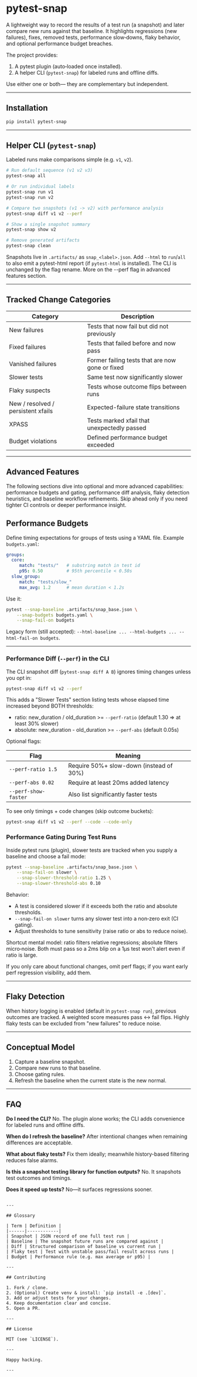 # pytest-snap

A lightweight way to record the results of a test run (a snapshot) and later compare new runs against that baseline. It highlights regressions (new failures), fixes, removed tests, performance slow‑downs, flaky behavior, and optional performance budget breaches.

The project provides:

1. A pytest plugin (auto‑loaded once installed).  
2. A helper CLI (`pytest-snap`) for labeled runs and offline diffs.

Use either one or both— they are complementary but independent.

---

## Installation

```bash
pip install pytest-snap
```
---

## Helper CLI (`pytest-snap`)

Labeled runs make comparisons simple (e.g. `v1`, `v2`).

```bash
# Run default sequence (v1 v2 v3)
pytest-snap all

# Or run individual labels
pytest-snap run v1
pytest-snap run v2

# Compare two snapshots (v1 -> v2) with performance analysis
pytest-snap diff v1 v2 --perf

# Show a single snapshot summary
pytest-snap show v2

# Remove generated artifacts
pytest-snap clean
```

Snapshots live in `.artifacts/` as `snap_<label>.json`. Add `--html` to `run`/`all` to also emit a pytest-html report (if `pytest-html` is installed). The CLI is unchanged by the flag rename. More on the --perf flag in advanced features section.

---

## Tracked Change Categories

| Category | Description |
|----------|-------------|
| New failures | Tests that now fail but did not previously |
| Fixed failures | Tests that failed before and now pass |
| Vanished failures | Former failing tests that are now gone or fixed |
| Slower tests | Same test now significantly slower |
| Flaky suspects | Tests whose outcome flips between runs |
| New / resolved / persistent xfails | Expected-failure state transitions |
| XPASS | Tests marked xfail that unexpectedly passed |
| Budget violations | Defined performance budget exceeded |

---
## Advanced Features

The following sections dive into optional and more advanced capabilities: performance budgets and gating, performance diff analysis, flaky detection heuristics, and baseline workflow refinements. Skip ahead only if you need tighter CI controls or deeper performance insight.

## Performance Budgets

Define timing expectations for groups of tests using a YAML file. Example `budgets.yaml`:

```yaml
groups:
  core:
	 match: "tests/"   # substring match in test id
	 p95: 0.50         # 95th percentile < 0.50s
  slow_group:
	 match: "tests/slow_"
	 max_avg: 1.2      # mean duration < 1.2s
```

Use it:
```bash
pytest --snap-baseline .artifacts/snap_base.json \
	--snap-budgets budgets.yaml \
	--snap-fail-on budgets
```
Legacy form (still accepted): `--html-baseline ... --html-budgets ... --html-fail-on budgets`.

---

### Performance Diff (`--perf`) in the CLI

The CLI snapshot diff (`pytest-snap diff A B`) ignores timing changes unless you opt in:

```bash
pytest-snap diff v1 v2 --perf
```

This adds a "Slower Tests" section listing tests whose elapsed time increased beyond BOTH thresholds:

* ratio: new_duration / old_duration >= `--perf-ratio` (default 1.30 ⇒ at least 30% slower)
* absolute: new_duration - old_duration >= `--perf-abs` (default 0.05s)

Optional flags:

| Flag | Meaning |
|------|---------|
| `--perf-ratio 1.5` | Require 50%+ slow-down (instead of 30%) |
| `--perf-abs 0.02` | Require at least 20ms added latency |
| `--perf-show-faster` | Also list significantly faster tests |

To see only timings + code changes (skip outcome buckets):
```bash
pytest-snap diff v1 v2 --perf --code --code-only
```

### Performance Gating During Test Runs

Inside pytest runs (plugin), slower tests are tracked when you supply a baseline and choose a fail mode:

```bash
pytest --snap-baseline .artifacts/snap_base.json \
	--snap-fail-on slower \
	--snap-slower-threshold-ratio 1.25 \
	--snap-slower-threshold-abs 0.10
```

Behavior:

* A test is considered slower if it exceeds both the ratio and absolute thresholds.
* `--snap-fail-on slower` turns any slower test into a non‑zero exit (CI gating).
* Adjust thresholds to tune sensitivity (raise ratio or abs to reduce noise).

Shortcut mental model: ratio filters relative regressions; absolute filters micro‑noise. Both must pass so a 2ms blip on a 1µs test won't alert even if ratio is large.

If you only care about functional changes, omit perf flags; if you want early perf regression visibility, add them.

---

## Flaky Detection

When history logging is enabled (default in `pytest-snap run`), previous outcomes are tracked. A weighted score measures pass ↔ fail flips. Highly flaky tests can be excluded from "new failures" to reduce noise.

---

## Conceptual Model

1. Capture a baseline snapshot.  
2. Compare new runs to that baseline.  
3. Choose gating rules.  
4. Refresh the baseline when the current state is the new normal.  

---

## FAQ

**Do I need the CLI?** No. The plugin alone works; the CLI adds convenience for labeled runs and offline diffs.

**When do I refresh the baseline?** After intentional changes when remaining differences are acceptable.

**What about flaky tests?** Fix them ideally; meanwhile history-based filtering reduces false alarms.

**Is this a snapshot testing library for function outputs?** No. It snapshots test outcomes and timings.

**Does it speed up tests?** No—it surfaces regressions sooner.


```

---

## Glossary

| Term | Definition |
|------|------------|
| Snapshot | JSON record of one full test run |
| Baseline | The snapshot future runs are compared against |
| Diff | Structured comparison of baseline vs current run |
| Flaky test | Test with unstable pass/fail result across runs |
| Budget | Performance rule (e.g. max average or p95) |

---

## Contributing

1. Fork / clone.  
2. (Optional) Create venv & install: `pip install -e .[dev]`.  
3. Add or adjust tests for your changes.  
4. Keep documentation clear and concise.  
5. Open a PR.

---

## License

MIT (see `LICENSE`).

---

Happy hacking.

---

